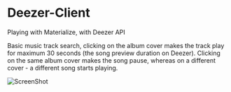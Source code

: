 # Deezer-Client
Playing with Materialize, with Deezer API

Basic music track search, clicking on the album cover makes the track play for maximum 30 seconds (the song preview duration on Deezer).
Clicking on the same album cover makes the song pause, whereas on a different cover - a different song starts playing.

![ScreenShot](https://raw.github.com/olkinn/Deezer-Client/master/Deezer.png)
